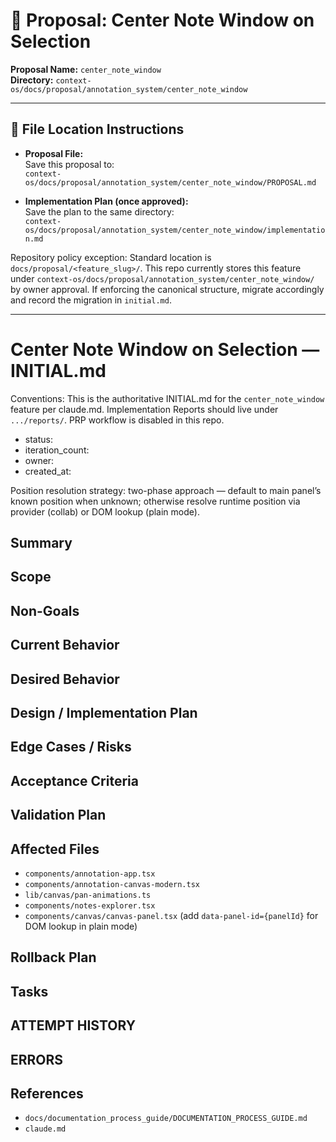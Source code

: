 # 📝 Proposal: Center Note Window on Selection

**Proposal Name:** `center_note_window`  
**Directory:** `context-os/docs/proposal/annotation_system/center_note_window`

---

## 📂 File Location Instructions

- **Proposal File:**  
  Save this proposal to:  
  `context-os/docs/proposal/annotation_system/center_note_window/PROPOSAL.md`

- **Implementation Plan (once approved):**  
  Save the plan to the same directory:  
  `context-os/docs/proposal/annotation_system/center_note_window/implementation.md`

Repository policy exception: Standard location is `docs/proposal/<feature_slug>/`. This repo currently stores this feature under `context-os/docs/proposal/annotation_system/center_note_window/` by owner approval. If enforcing the canonical structure, migrate accordingly and record the migration in `initial.md`.

---

# Center Note Window on Selection — INITIAL.md

Conventions: This is the authoritative INITIAL.md for the `center_note_window` feature per claude.md. Implementation Reports should live under `.../reports/`. PRP workflow is disabled in this repo.

- status:
- iteration_count:
- owner:
- created_at:

Position resolution strategy: two-phase approach — default to main panel’s known position when unknown; otherwise resolve runtime position via provider (collab) or DOM lookup (plain mode).

## Summary

## Scope

## Non-Goals

## Current Behavior

## Desired Behavior

## Design / Implementation Plan

## Edge Cases / Risks

## Acceptance Criteria

## Validation Plan

## Affected Files
- `components/annotation-app.tsx`
- `components/annotation-canvas-modern.tsx`
- `lib/canvas/pan-animations.ts`
- `components/notes-explorer.tsx`
- `components/canvas/canvas-panel.tsx` (add `data-panel-id={panelId}` for DOM lookup in plain mode)

## Rollback Plan

## Tasks

## ATTEMPT HISTORY

## ERRORS

## References
- `docs/documentation_process_guide/DOCUMENTATION_PROCESS_GUIDE.md`
- `claude.md`
